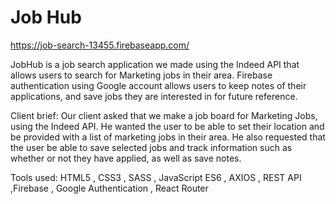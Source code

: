 # Job Hub

https://job-search-13455.firebaseapp.com/

JobHub is a job search application we made using the Indeed API that allows users to search for Marketing jobs in their area. Firebase authentication using Google account allows users to keep notes of their applications, and save jobs they are interested in for future reference.

Client brief: Our client asked that we make a job board for Marketing Jobs, using the Indeed API. He wanted the user to be able to set their location and be provided with a list of marketing jobs in their area. He also requested that the user be able to save selected jobs and track information such as whether or not they have applied, as well as save notes.

Tools used: 
HTML5 , CSS3 , SASS , JavaScript ES6 , AXIOS , REST API ,Firebase , Google Authentication , React Router
